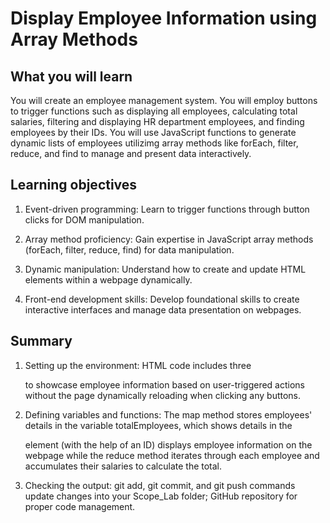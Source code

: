 # Display Employee Information using Array Methods

## What you will learn

You will create an employee management system. You will employ buttons to trigger functions such as displaying all employees, calculating total salaries, filtering and displaying HR department employees, and finding employees by their IDs. You will use JavaScript functions to generate dynamic lists of employees utilizimg array methods like forEach, filter, reduce, and find to manage and present data interactively.

## Learning objectives

1. Event-driven programming: Learn to trigger functions through button clicks for DOM manipulation.

2. Array method proficiency: Gain expertise in JavaScript array methods (forEach, filter, reduce, find) for data manipulation.

3. Dynamic manipulation: Understand how to create and update HTML elements within a webpage dynamically.

4. Front-end development skills: Develop foundational skills to create interactive interfaces and manage data presentation on webpages.

## Summary

1. Setting up the environment: HTML code includes three <div> to showcase employee information based on user-triggered actions without the page dynamically reloading when clicking any buttons.

2. Defining variables and functions: The map method stores employees' details in the variable totalEmployees, which shows details in the <div> element (with the help of an ID) displays employee information on the webpage while the reduce method iterates through each employee and accumulates their salaries to calculate the total.

3. Checking the output: git add, git commit, and git push commands update changes into your Scope_Lab folder; GitHub repository for proper code management.
